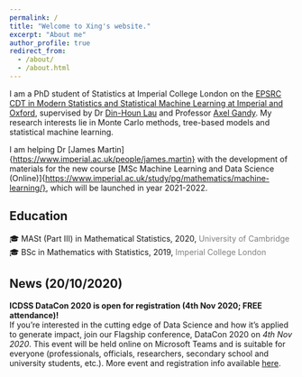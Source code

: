 ```yaml
---
permalink: /
title: "Welcome to Xing's website."
excerpt: "About me"
author_profile: true
redirect_from: 
  - /about/
  - /about.html
---
```


I am a PhD student of Statistics at Imperial College London on the [EPSRC CDT in Modern Statistics and Statistical Machine Learning at Imperial and Oxford](https://statml.io/), supervised by Dr [Din-Houn Lau](http://wwwf.imperial.ac.uk/~fdl06/) and Professor [Axel Gandy](https://wwwf.imperial.ac.uk/~agandy/). My research interests lie in Monte Carlo methods, tree-based models and statistical machine learning.

I am helping Dr [James Martin]{https://www.imperial.ac.uk/people/james.martin} with the development of materials for the new course [MSc Machine Learning and Data Science (Online)]{https://www.imperial.ac.uk/study/pg/mathematics/machine-learning/}, which will be launched in year 2021-2022.

## Education
:mortar_board: MASt (Part III) in Mathematical Statistics, 2020, <span style="color:grey">University of Cambridge</span> \
:mortar_board: BSc in Mathematics with Statistics, 2019, <span style="color:grey">Imperial College London</span>


## News (20/10/2020)
**ICDSS DataCon 2020 is open for registration (4th Nov 2020; FREE attendance)!** \
If you’re interested in the cutting edge of Data Science and how it’s applied to generate impact, join our Flagship conference, DataCon 2020 on *4th Nov 2020*. This event will be held online on Microsoft Teams and is suitable for everyone (professionals, officials, researchers, secondary school and university students, etc.). More event and registration info available [here](https://www.imperial.ac.uk/events/125810/datacon-sustainable-recovery-with-data-science/).

